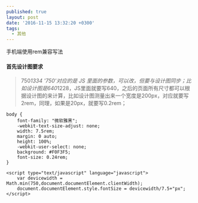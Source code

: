 ```yaml
---
published: true
layout: post
date: '2016-11-15 13:32:20 +0300'
tags:
  - 其他
---
```

手机端使用rem兼容写法


#### 首先设计图要求

>750*1334 '750'对应的是 JS 里面的参数，可以改，但要与设计图同步；比如设计图是640*1228，JS里面就要写640，之后的页面所有尺寸都可以根据设计图的来计算，比如设计图测量出来一个宽度是200px，对应就要写2rem，同理，如果是20px，就要写0.2rem；

```
body {
    font-family: "微软雅黑";
    -webkit-text-size-adjust: none;
    width: 7.5rem;
    margin: 0 auto;
    height: 100%;
    -webkit-user-select: none;
    background: #F0F3F5;
    font-size: 0.24rem;
}
```


```
<script type="text/javascript" language="javascript">
	var devicewidth = Math.min(750,document.documentElement.clientWidth);
	document.documentElement.style.fontSize = devicewidth/7.5+"px";
</script>
```
